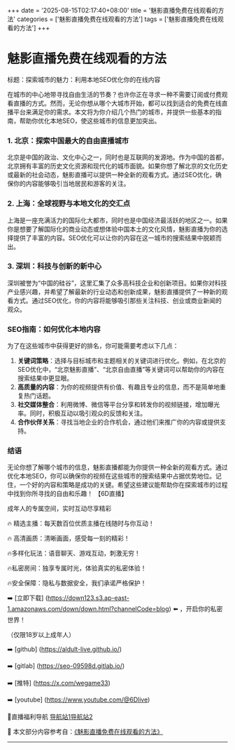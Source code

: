 +++
date = '2025-08-15T02:17:40+08:00'
title = '魅影直播免费在线观看的方法'
categories = ['魅影直播免费在线观看的方法']
tags = ['魅影直播免费在线观看的方法']
+++

# 魅影直播免费在线观看的方法

标题：探索城市的魅力：利用本地SEO优化你的在线内容

在城市的中心地带寻找自由生活的节奏？也许你正在寻求一种不需要订阅或付费观看直播的方式。然而，无论你想从哪个大城市开始，都可以找到适合的免费在线直播平台来满足你的需求。本文将为你介绍几个热门的城市，并提供一些基本的指南，帮助你优化本地SEO，使这些城市的信息更加突出。

### 1. 北京：探索中国最大的自由直播城市

北京是中国的政治、文化中心之一，同时也是互联网的发源地。作为中国的首都，北京拥有丰富的历史文化资源和现代化的城市面貌。如果你想了解北京的文化历史或最新的社会动态，魅影直播可以提供一种全新的观看方式。通过SEO优化，确保你的内容能够吸引当地居民和游客的关注。

### 2. 上海：全球视野与本地文化的交汇点

上海是一座充满活力的国际化大都市，同时也是中国经济最活跃的地区之一。如果你是想要了解国际化的商业动态或想体验中国本土的文化风情，魅影直播为你的选择提供了丰富的内容。SEO优化可以让你的内容在这一城市的搜索结果中脱颖而出。

### 3. 深圳：科技与创新的新中心

深圳被誉为“中国的硅谷”，这里汇集了众多高科技企业和创新项目。如果你对科技产业感兴趣，并希望了解最新的行业动态和创新成果，魅影直播提供了一种新的观看方式。通过SEO优化，你的内容将能够吸引那些关注科技、创业或商业新闻的观众。

### SEO指南：如何优化本地内容

为了在这些城市中获得更好的排名，你可能需要考虑以下几点：

1. **关键词策略**：选择与目标城市和主题相关的关键词进行优化。例如，在北京的SEO优化中，“北京魅影直播”、“北京自由直播”等关键词可以帮助你的内容在搜索结果中更显眼。
2. **高质量的内容**：为你的视频提供有价值、有趣且专业的信息，而不是简单地重复热门话题。
3. **社交媒体整合**：利用微博、微信等平台分享和转发你的视频链接，增加曝光率。同时，积极互动以吸引观众的反馈和关注。
4. **合作伙伴关系**：寻找当地企业的合作机会，通过他们来推广你的内容或提供支持。

### 结语

无论你想了解哪个城市的信息，魅影直播都能为你提供一种全新的观看方式。通过优化本地SEO，你可以确保你的视频在这些城市的搜索结果中占据优势地位。记住，一个好的内容和策略是成功的关键。希望这些建议能帮助你在探索城市的过程中找到你所寻找的自由和乐趣！
【6D直播】

 成年人的专属空间，实时互动尽享精彩

🔥 精选主播：每天数百位优质主播在线随时与你互动！

🔥 高清画质：清晰画面，感受每一刻的精彩！

🔥多样化玩法：语音聊天、游戏互动，刺激无穷！

🔥私密房间：独享专属时光，体验真实的私密体验！

🔥安全保障：隐私与数据安全，我们承诺严格保护！

➡️ [立即下载] (https://down123.s3.ap-east-1.amazonaws.com/down/down.html?channelCode=blog) ⬅️ ，开启你的私密世界！

 （仅限18岁以上成年人）

➡️ [github] (https://aldult-live.github.io/)

➡️ [gitlab] (https://seo-09598d.gitlab.io/)

➡️ [推特] (https://x.com/wegame33)

➡️ [youtube] (https://www.youtube.com/@6Dlive)

🔞直播福利导航   [导航站1](https://webstack-86085a.gitlab.io/)[导航站2](https://onlygit123-2.github.io/)

📘 本文部分内容参考自：[《魅影直播免费在线观看的方法》](https://webstack-hugo-17.pages.dev/)

---
